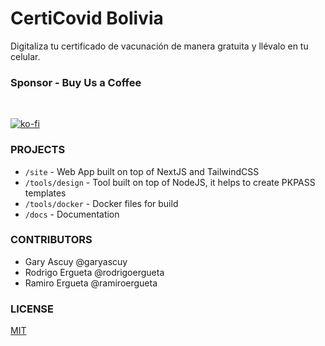# CertiCovid Bolivia

Digitaliza tu certificado de vacunación de manera gratuita y llévalo en tu celular.

### Sponsor - Buy Us a Coffee

<br />

[![ko-fi](https://ko-fi.com/img/githubbutton_sm.svg)](https://ko-fi.com/E1E25YVX9)

### PROJECTS

- `/site` - Web App built on top of NextJS and TailwindCSS
- `/tools/design` - Tool built on top of NodeJS, it helps to create PKPASS templates
- `/tools/docker` - Docker files for build
- `/docs` - Documentation

### CONTRIBUTORS

- Gary Ascuy @garyascuy
- Rodrigo Ergueta @rodrigoergueta
- Ramiro Ergueta @ramiroergueta

### LICENSE 

[MIT](LICENSE)
